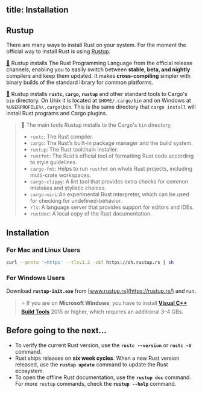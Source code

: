 title: Installation
---

## Rustup
There are many ways to install Rust on your system. For the moment the official way to install Rust is using [Rustup](https://rustup.rs/).

[📖](https://rust-lang.github.io/rustup/index.html) Rustup installs The Rust Programming Language from the official release channels, enabling you to easily switch between **stable, beta, and nightly** compilers and keep them updated. It makes **cross-compiling** simpler with binary builds of the standard library for common platforms.

[📖](https://rust-lang.github.io/rustup/installation/index.html) Rustup installs **`rustc`, `cargo`, `rustup`** and other standard tools to Cargo's `bin` directory. On Unix it is located at `$HOME/.cargo/bin` and on Windows at `%USERPROFILE%\.cargo\bin`. This is the same directory that `cargo install` will install Rust programs and Cargo plugins.

> 🔎 The main tools Rustup installs to the Cargo's `bin` directory,
> - `rustc`: The Rust compiler.
> - `cargo`: The Rust’s built-in package manager and the build system.
> - `rustup`: The Rust toolchain installer.
> - `rustfmt`: The Rust’s official tool of formatting Rust code according to style guidelines.
> - `cargo-fmt`: Helps to run `rustfmt` on whole Rust projects, including multi-crate workspaces.
> - `cargo-clippy`: A lint tool that provides extra checks for common mistakes and stylistic choices.
> - `cargo-miri`:An experimental Rust interpreter, which can be used for checking for undefined-behavior.
> - `rls`: A language server that provides support for editors and IDEs.
> - `rustdoc`: A local copy of the Rust documentation.

## Installation

### For Mac and Linux Users
```bash
curl --proto '=https' --tlsv1.2 -sSf https://sh.rustup.rs | sh
```

### For Windows Users
Download **`rustup-init.exe`** from [www.rustup.rs](https://rustup.rs/) and run.

> ⭐ If you are on **Microsoft Windows**, you have to install **[Visual C++ Build Tools](https://visualstudio.microsoft.com/visual-cpp-build-tools/)** 2015 or higher, which requires an additional 3–4 GBs.

## Before going to the next...

- To verify the current Rust version, use the **`rustc --version`** or **`rustc -V`** command.
- Rust ships releases on **six week cycles**. When a new Rust version released, use the **`rustup update`** command to update the Rust ecosystem.
- To open the offline Rust documentation, use the **`rustup doc`** command. For more `rustup` commands, check the **`rustup --help`** command.
